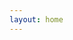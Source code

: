 ```yaml
---
layout: home
---
```


<div class="container">
  <div class="row">
      <i class="fa fa-twitter fa-4x"></i>
      <i class="ai ai-academia ai-4x"></i>
      <i class="ai ai-acclaim ai-4x"></i>
      <i class="ai ai-acm ai-4x"></i>
      <i class="ai ai-ads ai-4x"></i>
      <i class="ai ai-arxiv ai-4x"></i>
      <i class="ai ai-biorxiv ai-4x"></i>
      <i class="ai ai-cv ai-4x"></i>
      <i class="ai ai-ceur ai-4x"></i>
      <i class="ai ai-coursera ai-4x"></i>
      <i class="ai ai-dataverse ai-4x"></i>
      <i class="ai ai-dblp ai-4x"></i>
      <i class="ai ai-depsy ai-4x"></i>
      <i class="ai ai-doi ai-4x"></i>
      <i class="ai ai-dryad ai-4x"></i>
      <i class="ai ai-figshare ai-4x"></i>
      <i class="ai ai-google-scholar ai-4x"></i>
      <i class="ai ai-ieee ai-4x"></i>
      <i class="ai ai-impactstory ai-4x"></i>
      <i class="ai ai-inspire ai-4x"></i>
      <i class="ai ai-mendeley ai-4x"></i>
      <i class="ai ai-mathoverflow ai-4x"></i>
      <i class="ai ai-open-access ai-4x"></i>
      <i class="ai ai-orcid ai-4x"></i>
      <i class="ai ai-osf ai-4x"></i>
      <i class="ai ai-overleaf ai-4x"></i>
      <i class="ai ai-philpapers ai-4x"></i>
      <i class="ai ai-piazza ai-4x"></i>
      <i class="ai ai-publons ai-4x"></i>
      <i class="ai ai-pubmed ai-4x"></i>
      <i class="ai ai-researchgate ai-4x"></i>
      <i class="ai ai-scirate ai-4x"></i>
      <i class="ai ai-springer ai-4x"></i>
      <i class="ai ai-zotero ai-4x"></i>
      <br>
      <i class="fa fa-twitter-square fa-4x"></i>
      <i class="ai ai-academia-square ai-4x"></i>
      <i class="ai ai-acclaim-square ai-4x"></i>
      <i class="ai ai-acm-square ai-4x"></i>
      <i class="ai ai-ads-square ai-4x"></i>
      <i class="ai ai-arxiv-square ai-4x"></i>
      <i class="ai ai-biorxiv-square ai-4x"></i>
      <i class="ai ai-cv-square ai-4x"></i>
      <i class="ai ai-ceur-square ai-4x"></i>
      <i class="ai ai-coursera-square ai-4x"></i>
      <i class="ai ai-dataverse-square ai-4x"></i>
      <i class="ai ai-dblp-square ai-4x"></i>
      <i class="ai ai-depsy-square ai-4x"></i>
      <i class="ai ai-doi-square ai-4x"></i>
      <i class="ai ai-dryad-square ai-4x"></i>
      <i class="ai ai-figshare-square ai-4x"></i>
      <i class="ai ai-google-scholar-square ai-4x"></i>
      <i class="ai ai-ieee-square ai-4x"></i>
      <i class="ai ai-impactstory-square ai-4x"></i>
      <i class="ai ai-inspire-square ai-4x"></i>
      <i class="ai ai-mendeley-square ai-4x"></i>
      <i class="ai ai-mathoverflow-square ai-4x"></i>
      <i class="ai ai-open-access-square ai-4x"></i>
      <i class="ai ai-orcid-square ai-4x"></i>
      <i class="ai ai-osf-square ai-4x"></i>
      <i class="ai ai-overleaf-square ai-4x"></i>
      <i class="ai ai-philpapers-square ai-4x"></i>
      <i class="ai ai-piazza-square ai-4x"></i>
      <i class="ai ai-publons-square ai-4x"></i>
      <i class="ai ai-pubmed-square ai-4x"></i>
      <i class="ai ai-researchgate-square ai-4x"></i>
      <i class="ai ai-scirate-square ai-4x"></i>
      <i class="ai ai-springer-square ai-4x"></i>
      <i class="ai ai-zotero-square ai-4x"></i>
  </div>
</div>


